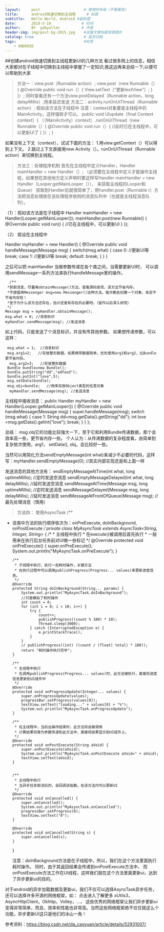 ```yaml
---
layout:     post                    # 使用的布局（不需要改）
title:      android快速切换到主线程     # 标题 
subtitle:   Hello World, Android #副标题
date:       2018-5-19              # 时间
author:     BY  gabyallen          # 作者
header-img: img/post-bg-2015.jpg    #这篇文章标题背景图片
catalog: true                       # 是否归档
tags:                               #标签
    - ANDROID
---
```


##创建android快速切换到主线程更新UI的几种方法
看过很多网上的信息，相信大家都对在子线程中切换到主线程中掌握了一定知识;我这边再来总结一下;以便可以帮助到大家
>方法一：view.post（Runnable action）;
view.post（new Runnable（）{
 @Override
 public void run（）{
 View.setText（“更新textView”）;
}
}）;
同时查看还有一个方法view.postDelayed（Runnable action，long delayMillis）;用来延迟发送
>方法二：activity.runOnUiThread（Runnable action）;
假如该方法在子线程中
注意：context对象要是主线程中的MainActivity，这样强转才可以。
 public void UIupdate（final Context context）{
（（MainActivity）context）.runOnUiThread（new Runnable（）{
 @Override
 public void run（）{
//此时已在主线程中，可以更新UI了
}
}）;
}
    
如果没有上下文（context），试试下面的方法： 
1.用view.getContext（）可以得到上下文。 
2.跳过上下文直接用new Activity（）。runOnUiThread（Runnable action）来切换到主线程。
>方法三：处理程序机制
首先在主线程中定义Handler，Handler mainHandler = new Handler（）;
（必须要在主线程中定义才能操作主线程，如果想在其他地方定义声明时要这样写Handler mainHandler = new Handler（Looper.getMainLooper（）），
来获取主线程的Looper和Queue）
获取到Handler后就很简单了，用handler.post（Runnable r）方法把消息处理放在该处理程序依附的消息队列中（也就是主线程消息队列）。

（1）：假如该方法是在子线程中
Handler mainHandler = new Handler(Looper.getMainLooper());
   mainHandler.post(new Runnable() {
    @Override
       public void run() {
           //已在主线程中，可以更新UI
       }
   });
   
（2） 假设在主线程中

   Handler myHandler = new Handler() {
        @Override
        public void handleMessage(Message msg) {
            switch(msg.what) {
                case 0:
                   //更新UI等
                   break;
               case 1:
                     //更新UI等
                    break;
               default:
                   break;
            }
        }
  }

之后可以把 mainHandler 当做参数传递在各个类之间，当需要更新UI时，
   可以调用sendMessage一系列方法来执行handleMessage里的操作。 
  
      /**
     *获取消息，尽量用obtainMessage()方法，查看源码发现，该方法节省内存。
     *不提倡用Messenger msg=new Messenger()这种方法，每次都去创建一个对象，肯定不节省内存啦！
     *至于为什么该方法还存在，估计还是有存在的必要吧。（留作以后深入研究）
     */
    Message msg = myHandler.obtainMessage();
    msg.what = 0; //消息标识
    myHandler.sendMessage(msg); //发送消息
  
  如上代码，只是发送了个消息标识，并没有传其他参数。 
如果想传递参数，可以这样：

     msg.what = 1;  //消息标识
     msg.arg1=2;   //存放整形数据，如果携带数据简单，优先使用arg1和arg2，比Bundle更节省内存。
      msg.arg2=3;   //存放整形数据
     Bundle bundle=new Bundle();
     bundle.putString("dd","adfasd");
     bundle.putInt("love",5);
     msg.setData(bundle);
     msg.obj=bundle;   //用来存放Object类型的任意对象
      myHandler.sendMessage(msg); //发送消息
     
 主线程中接收消息：
 public Handler myHandler = new Handler(Looper.getMainLooper()) {
       @Override
       public void handleMessage(Message msg) {
           super.handleMessage(msg);
           switch (msg.what) {
                case 1:
                   String dd=msg.getData().getString("dd");
                   int love =msg.getData().getInt("love");
                    break;
           }
        }
    };

总结： msg.obj它的功能比较强大一下，至于它和利用Bundle传递数据，那个会效率高一些，更节省内存一些。
个人认为：从传递数据的复杂程度看，由简单到复杂依次使用，arg1， setData(), obj。会比较好一些。

当然可以用简化方法sendEmptyMessage(int what)来减少不必要的代码，这样写：myHandler.sendEmptyMessage(0); //其实内部实现还是和上面一样

发送消息的其他方法有：
endEmptyMessageAtTime(int what, long uptimeMillis); //定时发送空消息
sendEmptyMessageDelayed(int what, long delayMillis); //延时发送空消息
sendMessageAtTime(Message msg, long uptimeMillis); //定时发送消息
sendMessageDelayed(Message msg, long delayMillis); //延时发送消息
sendMessageAtFrontOfQueue(Message msg); //最先处理消息（慎用）

>方法四： 使用AsyncTask
/**
  * 该类中方法的执行顺序依次为：onPreExecute, doInBackground, onPostExecute
  */
    private class MyAsyncTask extends AsyncTask<String, Integer, String> {
        /**
         * 主线程中执行
         * 在execute()被调用后首先执行
         * 一般用来在执行后台任务前对UI做一些标记
         */
        @Override
        protected void onPreExecute() {
            super.onPreExecute();
            System.out.println("MyAsyncTask.onPreExecute");
        }

        /**
         * 子线程中执行，执行一些耗时操作，关键方法
         * 在执行过程中可以调用publishProgress(Progress... values)来更新进度信息。
         */
        @Override
        protected String doInBackground(String... params) {
            System.out.println("MyAsyncTask.doInBackground");
            //只是模拟了耗时操作
            int count = 0;
            for (int i = 0; i < 10; i++) {
                try {
                    count++;
                    publishProgress((count % 100) * 10);
                    Thread.sleep(3000);
                } catch (InterruptedException e) {
                    e.printStackTrace();
                }
            }
            // publishProgress((int) ((count / (float) total) * 100));
            return "耗时操作执行完毕";
        }

        /**
         * 主线程中执行
         * 在调用publishProgress(Progress... values)时，此方法被执行，直接将进度信息更新到UI组件中
         */
        @Override
        protected void onProgressUpdate(Integer... values) {
            super.onProgressUpdate(values);
            progressBar.setProgress(values[0]);
            textView.setText("loading..." + values[0] + "%");
            System.out.println("MyAsyncTask.onProgressUpdate");
        }

        /**
         * 在主线程中，当后台操作结束时，此方法将会被调用
         * 计算结果将做为参数传递到此方法中，直接将结果显示到UI组件上。
         */
        @Override
        protected void onPostExecute(String aVoid) {
            super.onPostExecute(aVoid);
            System.out.println("MyAsyncTask.onPostExecute aVoid=" + aVoid);
            textView.setText(aVoid);
        }


        /**
         * 主线程中执行
         * 当异步任务取消后的，会回调该函数。在该方法内可以更新UI
         */
        @Override
        protected void onCancelled() {
            super.onCancelled();
            System.out.println("MyAsyncTask.onCancelled");
            progressBar.setProgress(0);
            textView.setText("0");
        }

        @Override
        protected void onCancelled(String s) {
            super.onCancelled(s);
        }
    }
    
    注意：doInBackground方法是在子线程中，所以，我们在这个方法里面执行耗时操作。
    同时，由于其返回结果会传递到onPostExecute方法中，
    而onPostExecute方法工作在UI线程，这样我们就在这个方法里面更新ui，达到了异步更新ui的目的。

对于android的异步加载数据及更新ui，我们不仅可以选择AsyncTask异步任务，还可以选择许多开源的网络框架，如： 点击进入了解更多 xUtils3，AsyncHttpClient，Okhttp，Volley，…， 
这些优秀的网络框架让我们异步更新ui变得非常简单，而且，效率和性能也非常高。当然这些网络框架绝不仅仅就这么个功能，异步更新UI这只是他们的冰山一角！

参考资料：<https://blog.csdn.net/da_caoyuan/article/details/52931007/>
